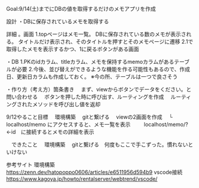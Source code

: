 Goal:9/14(土)までにDBの値を取得するだけのメモアプリを作成

設計
・DBに保存されているメモを取得する

詳細
。画面
    1.topページはメモ一覧。
        DBに保存されている数のメモが表示される。
        タイトルだけ表示され、そのタイトルを押すとそのメモページに遷移
    2.1で取得したメモを表示するかつ、1に戻るボタンがある画面

・DB
    1.PKのidカラム、titleカラム、メモを保持するmemoカラムがあるテーブルが必要
    2.今後、並び替えができるような機能を作る可能性もあるので、作成日、更新日カラムも作成しておく。
    ※今の所、テーブルは一つで良さそう

・作り方（考え方）箇条書き
　まず、viewからボタンでデータをください。と問い合わせる
　ボタンを押した時に呼び出す、ルーティングを作成
　ルーティングされたメソッドを呼び出し値を返却

9/12やること目標
　環境構築
　gitと繋げる
　viewの2画面を作成
　└ localhost/memo にアクセスすると、メモ一覧を表示
　　 localhost/memo/? ←id　に接続するとメモの詳細を表示

　できたこと
　環境構築
　gitと繋げる　何度もここで手こずった。慣れないといけない

参考サイト
環境構築
https://zenn.dev/hatopoppo0606/articles/e6511956d594b9
vscode接続
https://www.kagoya.jp/howto/rentalserver/webtrend/vscode/